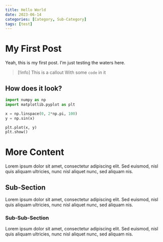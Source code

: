 ```yaml
---
title: Hello World
date: 2023-06-14
categories: [Category, Sub-Category]
tags: [test]
---
```


# My First Post

Yeah, this is my first post. I'm just testing the waters here.

>[!info]
> This is a callout
> With some `code` in it

## How does it look?

```python
import numpy as np
import matplotlib.pyplot as plt

x = np.linspace(0, 2*np.pi, 100)
y = np.sin(x)

plt.plot(x, y)
plt.show()

```

# More Content

Lorem ipsum dolor sit amet, consectetur adipiscing elit. Sed euismod, nisl quis aliquam ultricies, nunc nisl aliquet nunc, sed aliquam nis.

## Sub-Section

Lorem ipsum dolor sit amet, consectetur adipiscing elit. Sed euismod, nisl quis aliquam ultricies, nunc nisl aliquet nunc, sed aliquam nis.

### Sub-Sub-Section

Lorem ipsum dolor sit amet, consectetur adipiscing elit. Sed euismod, nisl quis aliquam ultricies, nunc nisl aliquet nunc, sed aliquam nis.